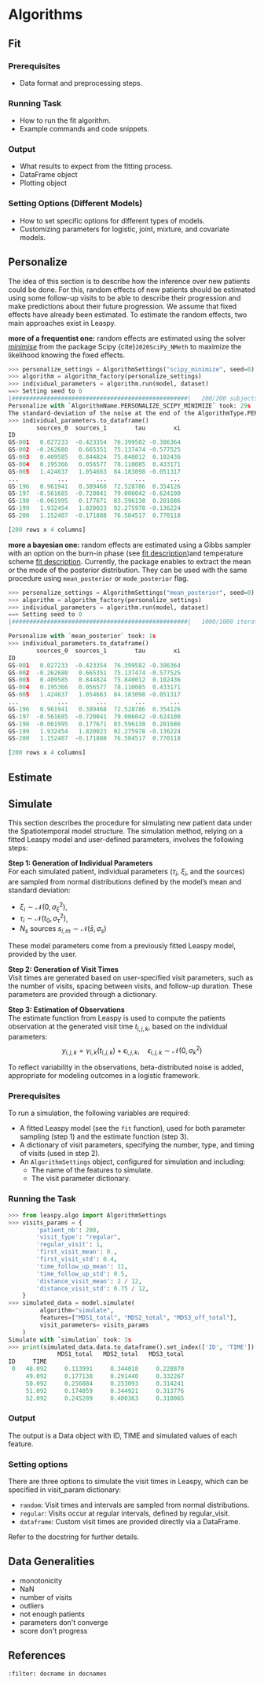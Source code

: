# Algorithms

## Fit
### Prerequisites
   - Data format and preprocessing steps.
### Running Task
   - How to run the fit algorithm.
   - Example commands and code snippets.
### Output
   - What results to expect from the fitting process.
   - DataFrame object 
   - Plotting object 
### Setting Options (Different Models)
   - How to set specific options for different types of models.
   - Customizing parameters for logistic, joint, mixture, and covariate models.

## Personalize

The idea of this section is to describe how the inference over new patients could be done. For this, random effects of new patients should be estimated using some follow-up visits to be able to describe their progression and make predictions about their future progression. We assume that fixed effects have already been estimated. To estimate the random effects, two main approaches exist in Leaspy. 

__more of a frequentist one:__ random effects are estimated using the solver [_minimise_](https://docs.scipy.org/doc/scipy/reference/generated/scipy.optimize.minimize.html) from the package Scipy {cite}`2020SciPy_NMeth` to maximize the likelihood knowing the fixed effects.

```python
>>> personalize_settings = AlgorithmSettings("scipy_minimize", seed=0)
>>> algorithm = algorithm_factory(personalize_settings)
>>> individual_parameters = algorithm.run(model, dataset)
==> Setting seed to 0
|##################################################|   200/200 subjects
Personalize with `AlgorithmName.PERSONALIZE_SCIPY_MINIMIZE` took: 29s
The standard-deviation of the noise at the end of the AlgorithmType.PERSONALIZE is: 6.85%
>>> individual_parameters.to_dataframe()
        sources_0  sources_1        tau        xi
ID
GS-001   0.027233  -0.423354  76.399582 -0.386364
GS-002  -0.262680   0.665351  75.137474 -0.577525
GS-003   0.409585   0.844824  75.840012  0.102436
GS-004   0.195366   0.056577  78.110085  0.433171
GS-005   1.424637   1.054663  84.183098 -0.051317
...           ...        ...        ...       ...
GS-196   0.961941   0.389468  72.528786  0.354126
GS-197  -0.561685  -0.720041  79.006042 -0.624100
GS-198  -0.061995   0.177671  83.596138  0.201686
GS-199   1.932454   1.820023  92.275978 -0.136224
GS-200   1.152407  -0.171888  76.504517  0.770118

[200 rows x 4 columns]
```

__more a bayesian one:__ random effects are estimated using a Gibbs sampler with an option on the burn-in phase (see [fit description](##Fit))and temperature scheme [fit description](##Fit). Currently, the package enables to extract the mean or the mode of the posterior distribution. They can be used with the same procedure using `mean_posterior` or `mode_posterior` flag. 

```python
>>> personalize_settings = AlgorithmSettings("mean_posterior", seed=0)
>>> algorithm = algorithm_factory(personalize_settings)
>>> individual_parameters = algorithm.run(model, dataset)
==> Setting seed to 0
|##################################################|   1000/1000 iterations

Personalize with `mean_posterior` took: 1s
>>> individual_parameters.to_dataframe()
        sources_0  sources_1        tau        xi
ID
GS-001   0.027233  -0.423354  76.399582 -0.386364
GS-002  -0.262680   0.665351  75.137474 -0.577525
GS-003   0.409585   0.844824  75.840012  0.102436
GS-004   0.195366   0.056577  78.110085  0.433171
GS-005   1.424637   1.054663  84.183098 -0.051317
...           ...        ...        ...       ...
GS-196   0.961941   0.389468  72.528786  0.354126
GS-197  -0.561685  -0.720041  79.006042 -0.624100
GS-198  -0.061995   0.177671  83.596138  0.201686
GS-199   1.932454   1.820023  92.275978 -0.136224
GS-200   1.152407  -0.171888  76.504517  0.770118

[200 rows x 4 columns]
```


## Estimate
## Simulate

This section describes the procedure for simulating new patient data under the Spatiotemporal model structure. The simulation method, relying on a fitted Leaspy model and user-defined parameters, involves the following steps:

**Step 1: Generation of Individual Parameters** <br>
For each simulated patient, individual parameters ($\tau_i$, $\xi_i$, and the sources) are sampled from normal distributions defined by the model’s mean and standard deviation:<br>
- $\xi_i \sim \mathcal{N}\left(0, \sigma^2_{\xi}\right)$,
- $\tau_i \sim \mathcal{N}\left(t_0, \sigma^2_{\tau}\right)$,
- $N_s \text{ sources } s_{i,m} \sim \mathcal{N}\left(\bar{s}, \sigma_s\right)$

These model parameters come from a previously fitted Leaspy model, provided by the user. 

**Step 2: Generation of Visit Times** <br>
Visit times are generated based on user-specified visit parameters, such as the number of visits, spacing between visits, and follow-up duration. These parameters are provided through a dictionary.

**Step 3: Estimation of Observations** <br>
The estimate function from Leaspy is used to compute the patients observation at the generated visit time $t_{i,j,k}$, based on the individual parameters:<br>
$$
y_{i,j,k} = \gamma_{i,k}(t_{i,j,k}) + \epsilon_{i,j,k}, \quad \epsilon_{i,j,k} \sim \mathcal{N}(0, \sigma^2_k)
$$

To reflect variability in the observations, beta-distributed noise is added, appropriate for modeling outcomes in a logistic framework.

### Prerequisites
To run a simulation, the following variables are required:
- A fitted Leaspy model (see the `fit` function), used for both parameter sampling (step 1) and the estimate function (step 3).
- A dictionary of visit parameters, specifying the number, type, and timing of visits (used in step 2).
- An `AlgorithmSettings` object, configured for simulation and including:
  - The name of the features to simulate.
  - The visit parameter dictionary.

### Running the Task

```python
>>> from leaspy.algo import AlgorithmSettings
>>> visits_params = {
        'patient_nb': 200,
        'visit_type': "regular",
        'regular_visit': 1,
        'first_visit_mean': 0.,
        'first_visit_std': 0.4,
        'time_follow_up_mean': 11,
        'time_follow_up_std': 0.5,
        'distance_visit_mean': 2 / 12,
        'distance_visit_std': 0.75 / 12,
    }
>>> simulated_data = model.simulate( 
         algorithm="simulate", 
         features=["MDS1_total", "MDS2_total", "MDS3_off_total"],
         visit_parameters= visits_params
    )
Simulate with `simulation` took: 3s
>>> print(simulated_data.data.to_dataframe().set_index(['ID', 'TIME']).head())
              MDS1_total   MDS2_total   MDS3_total
ID     TIME
 0   48.092     0.113991     0.344018     0.228870
     49.092     0.177138     0.291440     0.332267
     50.092     0.256084     0.253093     0.314241
     51.092     0.174059     0.344921     0.313776
     52.092     0.245289     0.400363     0.310065
```

### Output

The output is a Data object with ID, TIME and simulated values of each feature. 

### Setting options

There are three options to simulate the visit times in Leaspy, which can be specified in visit_param dictionary: 
- `random`: Visit times and intervals are sampled from normal distributions.
- `regular`: Visits occur at regular intervals, defined by regular_visit. 
- `dataframe`: Custom visit times are provided directly via a DataFrame.

Refer to the docstring for further details.


## Data Generalities
- monotonicity
- NaN 
- number of visits 
- outliers
- not enough patients 
- parameters don't converge 
- score don't progress

## References

```{bibliography}
:filter: docname in docnames
```

